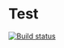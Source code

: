 # Test

[![Build status](https://ci.appveyor.com/api/projects/status/dxlytm2juc867s4a?svg=true)](https://ci.appveyor.com/project/vymatvienko/health)
